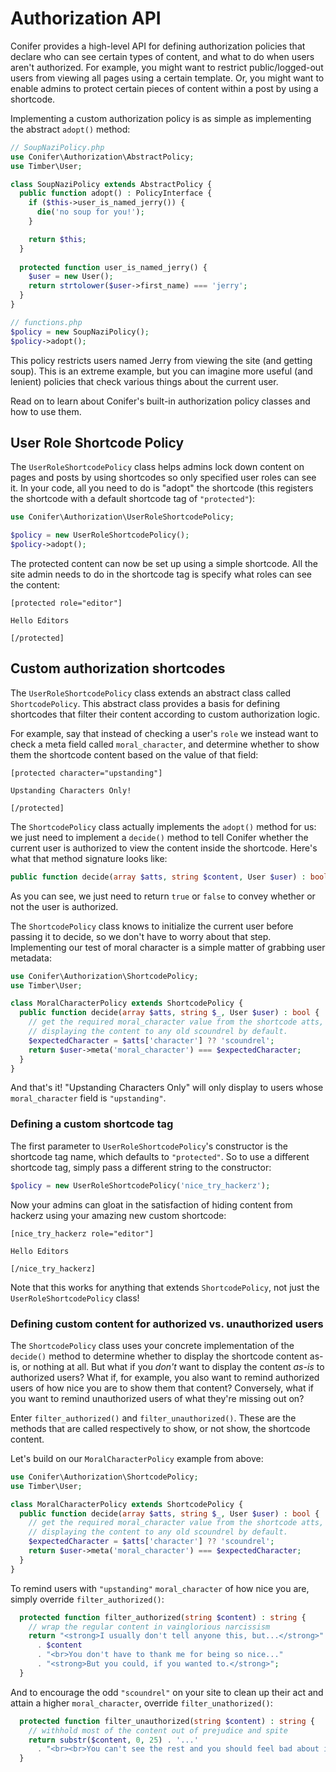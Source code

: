 # Authorization API

Conifer provides a high-level API for defining authorization policies that declare who can see certain types of content, and what to do when users aren't authorized. For example, you might want to restrict public/logged-out users from viewing all pages using a certain template. Or, you might want to enable admins to protect certain pieces of content within a post by using a shortcode.

Implementing a custom authorization policy is as simple as implementing the abstract `adopt()` method:

```php
// SoupNaziPolicy.php
use Conifer\Authorization\AbstractPolicy;
use Timber\User;

class SoupNaziPolicy extends AbstractPolicy {
  public function adopt() : PolicyInterface {
    if ($this->user_is_named_jerry()) {
      die('no soup for you!');
    }

    return $this;
  }
    
  protected function user_is_named_jerry() {
    $user = new User();
    return strtolower($user->first_name) === 'jerry';
  }
}

// functions.php
$policy = new SoupNaziPolicy();
$policy->adopt();
```

This policy restricts users named Jerry from viewing the site (and getting soup). This is an extreme example, but you can imagine more useful (and lenient) policies that check various things about the current user.

Read on to learn about Conifer's built-in authorization policy classes and how to use them.

## User Role Shortcode Policy

The `UserRoleShortcodePolicy` class helps admins lock down content on pages and posts by using shortcodes so only specified user roles can see it. In your code, all you need to do is "adopt" the shortcode (this registers the shortcode with a default shortcode tag of `"protected"`):

```php
use Conifer\Authorization\UserRoleShortcodePolicy;

$policy = new UserRoleShortcodePolicy();
$policy->adopt();
```

The protected content can now be set up using a simple shortcode. All the site admin needs to do in the shortcode tag is specify what roles can see the content:

```
[protected role="editor"]

Hello Editors

[/protected]
```

## Custom authorization shortcodes

The `UserRoleShortcodePolicy` class extends an abstract class called `ShortcodePolicy`. This abstract class provides a basis for defining shortcodes that filter their content according to custom authorization logic.

For example, say that instead of checking a user's `role` we instead want to check a meta field called `moral_character`, and determine whether to show them the shortcode content based on the value of that field:

```
[protected character="upstanding"]

Upstanding Characters Only!

[/protected]
```

The `ShortcodePolicy` class actually implements the `adopt()` method for us: we just need to implement a `decide()` method to tell Conifer whether the current user is authorized to view the content inside the shortcode. Here's what that method signature looks like:

```php
public function decide(array $atts, string $content, User $user) : bool;
```

As you can see, we just need to return `true` or `false` to convey whether or not the user is authorized.

The `ShortcodePolicy` class knows to initialize the current user before passing it to decide, so we don't have to worry about that step. Implementing our test of moral character is a simple matter of grabbing user metadata:

```php
use Conifer\Authorization\ShortcodePolicy;
use Timber\User;

class MoralCharacterPolicy extends ShortcodePolicy {
  public function decide(array $atts, string $_, User $user) : bool {
    // get the required moral_character value from the shortcode atts,
    // displaying the content to any old scoundrel by default.
    $expectedCharacter = $atts['character'] ?? 'scoundrel';
    return $user->meta('moral_character') === $expectedCharacter;
  }
}
```

And that's it! "Upstanding Characters Only" will only display to users whose `moral_character` field is `"upstanding"`.

### Defining a custom shortcode tag

The first parameter to `UserRoleShortcodePolicy`'s constructor is the shortcode tag name, which defaults to `"protected"`. So to use a different shortcode tag, simply pass a different string to the constructor:

```php
$policy = new UserRoleShortcodePolicy('nice_try_hackerz');
```

Now your admins can gloat in the satisfaction of hiding content from hackerz using your amazing new custom shortcode:

```
[nice_try_hackerz role="editor"]

Hello Editors

[/nice_try_hackerz]
```

Note that this works for anything that extends `ShortcodePolicy`, not just the `UserRoleShortcodePolicy` class!

### Defining custom content for authorized vs. unauthorized users

The `ShortcodePolicy` class uses your concrete implementation of the `decide()` method to determine whether to display the shortcode content as-is, or nothing at all. But what if you *don't* want to display the content *as-is* to authorized users? What if, for example, you also want to remind authorized users of how nice you are to show them that content? Conversely, what if you want to remind unauthorized users of what they're missing out on?

Enter `filter_authorized()` and `filter_unauthorized()`. These are the methods that are called respectively to show, or not show, the shortcode content.

Let's build on our `MoralCharacterPolicy` example from above:

```php
use Conifer\Authorization\ShortcodePolicy;
use Timber\User;

class MoralCharacterPolicy extends ShortcodePolicy {
  public function decide(array $atts, string $_, User $user) : bool {
    // get the required moral_character value from the shortcode atts,
    // displaying the content to any old scoundrel by default.
    $expectedCharacter = $atts['character'] ?? 'scoundrel';
    return $user->meta('moral_character') === $expectedCharacter;
  }
}
```

To remind users with `"upstanding"` `moral_character` of how nice you are, simply override `filter_authorized()`:

```php
  protected function filter_authorized(string $content) : string {
    // wrap the regular content in vainglorious narcissism
    return "<strong>I usually don't tell anyone this, but...</strong>"
      . $content
      . "<br>You don't have to thank me for being so nice..."
      . "<strong>But you could, if you wanted to.</strong>";
  }
```

And to encourage the odd `"scoundrel"` on your site to clean up their act and attain a higher `moral_character`, override `filter_unathorized()`:

```php
  protected function filter_unauthorized(string $content) : string {
    // withhold most of the content out of prejudice and spite
    return substr($content, 0, 25) . '...'
      . "<br><br>You can't see the rest and you should feel bad about it.";
  }
```

